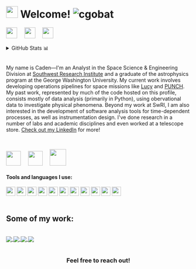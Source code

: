 <h1><img src="https://4.bp.blogspot.com/-J_xJKJxlfLU/WblHnoKTFzI/AAAAAAAAR5A/ZLeP8nH95tsd4reJuThn8pan12wLXJqrgCLcBGAs/s1600/james_webb_transparent.png" width="32"/> Welcome! <img src="https://komarev.com/ghpvc/?username=cgobat&color=blue" alt="cgobat"/></h1>

<p align="left">
<a href="https://www.linkedin.com/in/caden-gobat/" target="_blank"><img height="30" src="https://brand.linkedin.com/content/dam/me/business/en-us/amp/brand-site/v2/bg/LI-Bug.svg.original.svg"></a>&nbsp;&nbsp;&nbsp;&nbsp;
<a href="https://cgobat.myportfolio.com/" target="_blank"><img height="30" src="http://iconbug.com/data/b7/256/43f075cf23f97af278ed3e874b041405.png"></a>&nbsp;&nbsp;&nbsp;&nbsp;
<a href="https://cgobat.github.io/" target="_blank"><img height="30" src="https://www.logolynx.com/images/logolynx/8d/8d22fff92e7d5249d75a8f931a1618c6.png"></a>&nbsp;&nbsp;&nbsp;&nbsp;
</p>

<details>
<summary>GitHub Stats 📊</summary>

<p align="center"> <img src="https://github-readme-stats.vercel.app/api?username=cgobat&show_icons=true&theme=dark" alt="cgobat">
<img src="https://github-readme-stats.vercel.app/api/top-langs/?username=cgobat&theme=dark">
</p>
</details>
<br>

My name is Caden—I'm an Analyst in the Space Science & Engineering Division at [Southwest Research Institute](https://www.swri.org/technical-divisions/space-science-engineering) and a graduate of the astrophysics program at the George Washington University. My current work involves developing operations pipelines for space missions like [Lucy](https://lucy.swri.edu/) and [PUNCH](https://punch.space.swri.edu/). My past work, represented by much of the code hosted on this profile, consists mostly of data analysis (primarily in Python), using obervational data to investigate physical phenomena. Beyond my work at SwRI, I am also interested in the development of software analysis tools for time-dependent processes, as well as instrumentation design. I've done research in a number of labs and academic disciplines and even worked at a telescope store. [Check out my LinkedIn](https://www.linkedin.com/in/cadengobat/) for more!

<br>

<p align="left">
<a href="https://physics.columbian.gwu.edu/" target="_blank"><img height="40" src="https://creativeservices.gwu.edu/sites/g/files/zaxdzs2746/f/downloads/gw_monogram_2c.png"></a>&nbsp;&nbsp;&nbsp;&nbsp;
<a href="https://nasa.gov/lucy/" target="_blank"><img height="40" src="http://lucy.swri.edu/img/Lucy_insignia.svg"></a>&nbsp;&nbsp;&nbsp;&nbsp;
<a href="https://blogs.nasa.gov/punch/" target="_blank"><img height="45" src="https://punch.space.swri.edu/images/punch-logo_240w.png"></a>&nbsp;&nbsp;&nbsp;&nbsp;
</p>


#### Tools and languages I use:

<code><img height="25" src="https://cdn.jsdelivr.net/npm/simple-icons@3.10.0/icons/python.svg"></code>
<code><img height="25" src="https://cdn.jsdelivr.net/npm/simple-icons@3.10.0/icons/jupyter.svg"></code>
<code><img height="25" src="https://cdn.jsdelivr.net/npm/simple-icons@3.10.0/icons/pandas.svg"></code>
<code><img height="25" src="https://cdn.jsdelivr.net/npm/simple-icons@3.10.0/icons/numpy.svg"></code>
<code><img height="25" src="https://cdn.jsdelivr.net/npm/simple-icons@3.10.0/icons/cplusplus.svg"></code>
<code><img height="25" src="https://cdn.jsdelivr.net/npm/simple-icons@3.10.0/icons/github.svg"></code>
<code><img height="25" src="https://cdn.jsdelivr.net/npm/simple-icons@3.10.0/icons/wolfram.svg"></code>
<code><img height="25" src="https://cdn.jsdelivr.net/npm/simple-icons@3.10.0/icons/gnubash.svg"></code>
<code><img height="25" src="https://cdn.jsdelivr.net/npm/simple-icons@3.10.0/icons/visualstudiocode.svg"></code>
<code><img height="25" src="https://cdn.jsdelivr.net/npm/simple-icons@3.10.0/icons/adobe.svg"></code>
<code><img height="25" src="https://cdn.jsdelivr.net/npm/simple-icons@3.10.0/icons/dassaultsystemes.svg"></code>
<br><br>


## Some of my work:
<br>

<a href="https://github.com/cgobat/dark-GRBs" target="_blank">
 <img align="center" src="https://github-readme-stats.vercel.app/api/pin/?username=cgobat&repo=dark-GRBs&theme=dark" />
</a>
<a href="https://github.com/cgobat/asymmetric_uncertainty/" target="_blank">
  <img align="center" src="https://github-readme-stats.vercel.app/api/pin/?username=cgobat&repo=asymmetric_uncertainty&theme=dark" />
</a>
<a href="https://github.com/cgobat/XDBS/" target="_blank">
  <img align="center" src="https://github-readme-stats.vercel.app/api/pin/?username=cgobat&repo=XDBS&theme=dark" />
</a>
<a href="https://github.com/cgobat/astro-instruments/" target="_blank">
  <img align="center" src="https://github-readme-stats.vercel.app/api/pin/?username=cgobat&repo=astro-instruments&theme=dark" />
</a>
<br><br>

<div align="center">

### Feel free to reach out!

</div>
